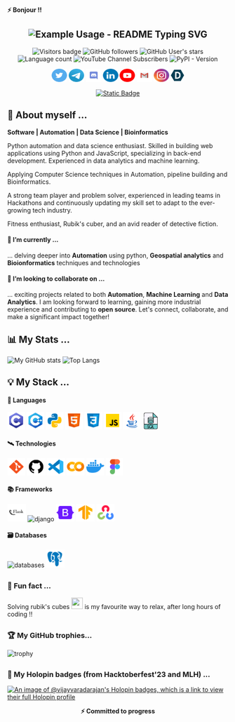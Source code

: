 <p><b>⚡ Bonjour !!</b>
  <h2 align=center>
<img src="https://readme-typing-svg.demolab.com/?lines=This is VIJAY&font=Fira%20Code&center=true&repeat=false&vCenter=true&multiline=true&width=220&height=42&duration=2000&pause=600&color=159FF7&size=28&weight=600" alt="Example Usage - README Typing SVG">
  </h2>
</p>

<p align="center">
  <img src="https://visitor-badge.laobi.icu/badge?page_id=vijay-varadarajan.vijay-varadarajan&left_color=blue&right_color=grey" alt="Visitors badge" />
  <img alt="GitHub followers" src="https://img.shields.io/github/followers/vijay-varadarajan?labelColor=00cc88&color=grey&link=https://www.github.com/vijay-varadarajan" />
  <img alt="GitHub User's stars" src="https://img.shields.io/github/stars/vijay-varadarajan?labelColor=yellow&color=grey&link=https://www.github.com/vijay-varadarajan" />
  <img alt="Language count" src="https://img.shields.io/badge/languages-7-9944ff?labelColor=9944ff&color=grey">
  <img alt="YouTube Channel Subscribers" src="https://img.shields.io/youtube/channel/subscribers/UCU5QMCDNBZKm9YLQqyaNfGQ?style=flat&labelColor=red&color=grey&link=https%3A%2F%2Fwww.youtube.com%2F%40vijayvaradarajan84">
  <img alt="PyPI - Version" src="https://img.shields.io/pypi/v/pip?labelColor=4444ff&color=grey">
</p>

<p align="center">
  <a href="https://twitter.com/_vijay_84_"><img alt="X" src="Twitter.svg" width=35px height=30px></a>
  <a href="https://t.me/this_is_vijay"><img alt="Telegram" src="Telegram.svg" width=35px height=30px></a>
  <a href="https://www.discordapp.com/users/811927228983934976"><img alt="Discord" src="Discord.svg" width=35px height=30px></a>
  <a href="https://www.linkedin.com/in/vijay-varadarajan-630597200/"><img alt="LinkedIn" src="LinkedIN.svg" width=35px height=30px></a>
  <a href="https://www.youtube.com/@vijayvaradarajan84"><img alt="Youtube" src="Youtube.svg" width=35px height=30px></a>
  <a href="mailto:vijayvaradarajan84@gmail.com"><img alt="Gmail" src="Gmail.svg" width=35px height=30px></a>
  <a href="https://www.instagram.com/_this.is.vj/"><img alt="Instagram" src="Instagram.svg" width=35px height=30px></a>
    <a href="https://dev.to/vijay-varadarajan"><img alt="DevPost" src="Devpost_logo.svg" width=30px height=30px></a>
</p>

<p align="center">
  <a href="https://vijay-varadarajan.github.io/" target="_blank"><img alt="Static Badge" src="https://img.shields.io/badge/Portfolio%20📌-1144ff?style=for-the-badge&link=https://vijay-varadarajan.github.io"></a>
</p>

## 👋 About myself ...

**Software | Automation | Data Science | Bioinformatics**

Python automation and data science enthusiast. Skilled in building web applications using Python and JavaScript, specializing in back-end development. Experienced in data analytics and machine learning. 

Applying Computer Science techniques in Automation, pipeline building and Bioinformatics.

A strong team player and problem solver, experienced in leading teams in Hackathons and continuously updating my skill set to adapt to the ever-growing tech industry.
 
Fitness enthusiast, Rubik's cuber, and an avid reader of detective fiction.

#### 🌱 I’m currently ...

... delving deeper into **Automation** using python, **Geospatial analytics** and **Bioionformatics** techniques and technologies

#### 👯 I’m looking to collaborate on ...

... exciting projects related to both **Automation**, **Machine Learning** and **Data Analytics**. I am looking forward to learning, gaining more industrial experience and contributing to **open source**. Let's connect, collaborate, and make a significant impact together!

<h2> 📊 My Stats ...</h2>
  
![My GitHub stats](https://github-readme-stats.vercel.app/api?username=vijay-varadarajan&line_height=28&show=prs_merged_percentage,reviews&hide=prs,issues&rank_icon=github&theme=github_dark&custom_title=My%20Github%20Stats)
![Top Langs](https://github-readme-stats.vercel.app/api/top-langs/?username=vijay-varadarajan&size_weight=0.5&count_weight=1&layout=donut&theme=github_dark&hide_border=true)


## 💡 My Stack ...
#### 💽 Languages
<p align="left">
  <img src="icons8-c-programming.svg" alt="C programming" width=40px height=40px />
  <img src="icons8-c++.svg" alt="Cpp" width=40px height=40px />
  <img src="icons8-python.svg" alt="Python" width=40px height=40px />
  <img src="icons8-html.svg" alt="HTML" width=40px height=40px />
  <img src="icons8-css.svg" alt="CSS" width=40px height=40px />
  <img src="icons8-javascript.svg" alt="JS" width=40px height=40px />
  <img src="icons8-java.svg" alt="Java" width=40px height=40px />
  <img src="icons8-sql-64 (2).png" alt="" width=38px height=38px /> 
</p>

#### 🛰 Technologies
<p align="left">
  <img src="icons8-git.svg" alt="Git" width=41px height=39px />
  <img src="icons8-github (1).svg" alt="Github" width=41px height=39px />
  <img src="icons8-visual-studio-code.svg" alt="Git" width=41px height=39px />
  <img src="icons8-colaboratory.svg" alt="Git" width=41px height=39px />
  <img src="icons8-docker.svg" alt="Git" width=41px height=39px />
  <img src="icons8-figma.svg" alt="Git" width=39px height=39px />
</p>

#### 📚 Frameworks
<p align="left">
  <img src="icons8-flask (3).svg" alt="Flask" width=42px height=40px />
  <img width=42px height=40px src="https://skillicons.dev/icons?i=django" alt="django"/>
  <img src="icons8-bootstrap.svg" alt="Tensorflow" width=42px height=40px />
  <img src="icons8-tensorflow.svg" alt="Tensorflow" width=42px height=40px />
  <img src="icons8-opencv.svg" alt="Open CV" width=42px height=40px />
</p>

#### 🗃 Databases
<p align="left">
  <img src="https://skillicons.dev/icons?i=sqlite,mysql" alt="databases" width=82px height=40px />
  <img src="icons8-postgres.svg" alt="Postgres" width=42px height=40px />
</p>


<h2></h2>

### 🎉 Fun fact ... 
<p>Solving rubik's cubes <img src="icons8-rubik’s-cube-64.png" alt="" width=26px height=26px /> is my favourite way to relax, after long hours of coding !!</p>
<h2></h2>

### 🏆 My GitHub trophies...

![trophy](https://github-profile-trophy.vercel.app/?username=vijay-varadarajan&rank=-C&title=-Reviews&theme=darkhub)

<h2></h2>

### 🧩 My Holopin badges (from Hacktoberfest'23 and MLH) ...
[![An image of @vijayvaradarajan's Holopin badges, which is a link to view their full Holopin profile](https://holopin.me/vijayvaradarajan)](https://holopin.io/@vijayvaradarajan)

<p align="center"><b>⚡ Committed to progress </b></p>
